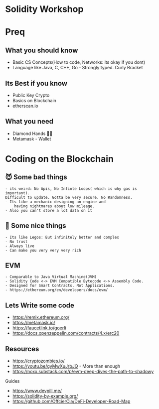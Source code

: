 

# Solidity Workshop






# Preq

## What you should know
 - Basic CS Concepts(How to code, Networks: its okay if you dont)
 - Language like Java, C, C++, Go - Strongly typed. Curly Bracket

## Its Best if you know
 - Public Key Crypto
 - Basics on Blockchain
 - etherscan.io

## What you need
 - Diamond Hands 💎🤲
 - Metamask -  Wallet



# Coding on the Blockchain

 ## 😈 Some bad things 
    - its weird: No Apis, No Infinte Loops( which is why gas is important).
    Difficult to update. Gotta be very secure. No Randomness.
    - Its like a mechanic designing an engine and 
        having nightmares about low mileage.
    - Also you can't store a lot data on it
 
 ## 🍑 Some nice things 
    - Its like Legos: But infinitely better and complex
    - No trust 
    - Always live 
    - Can make you very very very rich

 ## EVM

    - Comparable to Java Virtual Machine(JVM)
    - Solidity Code <-> EVM Compatible Bytecode <-> Assembly Code.
    - Designed for Smart Contracts. Not Applications.
    - https://ethereum.org/en/developers/docs/evm/

## Lets Write some code 

 - https://remix.ethereum.org/
 - https://metamask.io/
 - https://faucetlink.to/goerli
 - https://docs.openzeppelin.com/contracts/4.x/erc20


## Resources 

 - https://cryptozombies.io/
 - https://youtu.be/gyMwXuJrbJQ - More than enough
 - https://noxx.substack.com/p/evm-deep-dives-the-path-to-shadowy

 Guides
 - https://www.devpill.me/
 - https://solidity-by-example.org/
 - https://github.com/OffcierCia/DeFi-Developer-Road-Map

